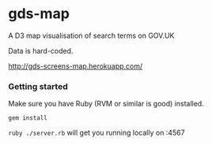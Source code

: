 gds-map
=================

A D3 map visualisation of search terms on GOV.UK

Data is hard-coded.

http://gds-screens-map.herokuapp.com/

### Getting started

Make sure you have Ruby (RVM or similar is good) installed.

``` gem install ```

``` ruby ./server.rb ``` will get you running locally on :4567
